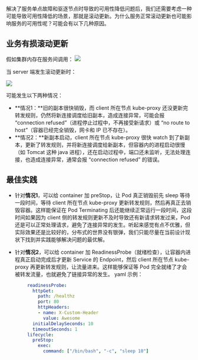 


解决了服务单点故障和驱逐节点时导致的可用性降低问题后，我们还需要考虑一种可能导致可用性降低的场景，那就是滚动更新。为什么服务正常滚动更新也可能影响服务的可用性呢？可能会有以下几种原因。

## 业务有损滚动更新

假如集群内存在服务间调用：
![](https://qcloudimg.tencent-cloud.cn/raw/dba18d098d94ef7fdb140b29c851d984.png)


当 server 端发生滚动更新时：

![](https://qcloudimg.tencent-cloud.cn/raw/35327a194d7e3ec409f11aa83d0add1c.jpeg)

可能发生以下两种情况：
- **情况1：**旧的副本很快销毁，而 client 所在节点 kube-proxy 还没更新完转发规则，仍然将新连接调度给旧副本，造成连接异常，可能会报 “connection refused”（进程停止过程中，不再接受新请求）或 “no route to host”（容器已经完全销毁，网卡和 IP 已不存在）。
- **情况2：**新副本启动，client 所在节点 kube-proxy 很快 watch 到了新副本，更新了转发规则，并将新连接调度给新副本，但容器内的进程启动很慢（如 Tomcat 这种 java 进程），还在启动过程中，端口还未监听，无法处理连接，也造成连接异常，通常会报 “connection refused” 的错误。

## 最佳实践

- 针对**情况1**，可以给 container 加 preStop，让 Pod 真正销毁前先 sleep 等待一段时间，等待 client 所在节点 kube-proxy 更新转发规则，然后再真正去销毁容器。这样能保证在 Pod Terminating 后还能继续正常运行一段时间，这段时间如果因为 client 侧的转发规则更新不及时导致还有新请求转发过来，Pod 还是可以正常处理请求，避免了连接异常的发生。听起来感觉有点不优雅，但实际效果还是比较好的，分布式的世界没有银弹，我们只能尽量在当前设计现状下找到并实践能够解决问题的最优解。

- 针对**情况2**，可以给 container 加 ReadinessProbe（就绪检查），让容器内进程真正启动完成后才更新 Service 的 Endpoint，然后 client 所在节点 kube-proxy 再更新转发规则，让流量进来。这样能够保证等 Pod 完全就绪了才会被转发流量，也就避免了链接异常的发生。
yaml 示例：
``` yaml
        readinessProbe:
          httpGet:
            path: /healthz
            port: 80
            httpHeaders:
            - name: X-Custom-Header
              value: Awesome
          initialDelaySeconds: 10
          timeoutSeconds: 1
        lifecycle:
          preStop:
            exec:
              command: ["/bin/bash", "-c", "sleep 10"]
```
